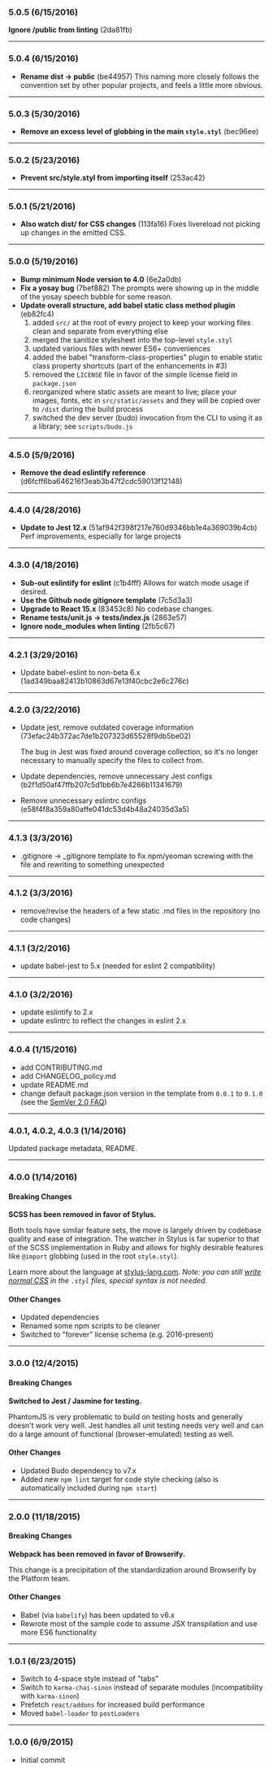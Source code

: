 ### 5.0.5 (6/15/2016)

__Ignore /public from linting__ (2da81fb)

---

### 5.0.4 (6/15/2016)

- __Rename dist -> public__ (be44957) This naming more closely follows the convention set by other
popular projects, and feels a little more obvious.

---

### 5.0.3 (5/30/2016)

- __Remove an excess level of globbing in the main `style.styl`__ (bec96ee)

---

### 5.0.2 (5/23/2016)

- __Prevent src/style.styl from importing itself__ (253ac42)

---

### 5.0.1 (5/21/2016)

- __Also watch dist/ for CSS changes__ (113fa16) Fixes livereload not picking up changes in the emitted CSS.

---

### 5.0.0 (5/19/2016)

- __Bump minimum Node version to 4.0__ (6e2a0db)
- __Fix a yosay bug__ (7bef882) The prompts were showing up in the middle of the yosay speech bubble for some reason.
- __Update overall structure, add babel static class method plugin__ (eb82fc4)
    1. added `src/` at the root of every project to keep your working files clean and separate from everything else
    2. merged the sanitize stylesheet into the top-level `style.styl`
    3. updated various files with newer ES6+ conveniences
    4. added the babel "transform-class-properties" plugin to enable static class property shortcuts
       (part of the enhancements in #3)
    5. removed the `LICENSE` file in favor of the simple license field in `package.json`
    6. reorganized where static assets are meant to live; place your images, fonts, etc in `src/static/assets`
       and they will be copied over to `/dist` during the build process
    7. switched the dev server (budo) invocation from the CLI to using it as a library; see `scripts/budo.js`

---

### 4.5.0 (5/9/2016)

- __Remove the dead eslintify reference__ (d6fcff6ba646216f3eab3b47f2cdc59013f12148)

---

### 4.4.0 (4/28/2016)

- __Update to Jest 12.x__ (51af942f398f217e760d9346bb1e4a369039b4cb) Perf improvements, especially for large projects

---

### 4.3.0 (4/18/2016)

- __Sub-out eslintify for eslint__ (c1b4fff) Allows for watch mode usage if desired.
- __Use the Github node gitignore template__ (7c5d3a3)
- __Upgrade to React 15.x__ (83453c8) No codebase changes.
- __Rename __tests__/unit.js -> __tests__/index.js__ (2863e57)
- __Ignore node_modules when linting__ (2fb5c67)

---

### 4.2.1 (3/29/2016)

- Update babel-eslint to non-beta 6.x (1ad349baa82413b10863d67e13f40cbc2e6c276c)

---

### 4.2.0 (3/22/2016)

- Update jest, remove outdated coverage information (73efac24b372ac7de1b207323d65528f9db5be02)

  The bug in Jest was fixed around coverage collection, so it's no longer necessary to manually specify the files to collect from.

- Update dependencies, remove unnecessary Jest configs (b2f1d50af47ffb207c5d1bb6b7e4266b11341679)

- Remove unnecessary eslintrc configs (e58f4f8a359a80affe041dc53d4b48a24035d3a5)

---

### 4.1.3 (3/3/2016)

- .gitignore -> _gitignore template to fix npm/yeoman screwing with the file and rewriting to something unexpected

---

### 4.1.2 (3/3/2016)

- remove/revise the headers of a few static .md files in the repository (no code changes)

---

### 4.1.1 (3/2/2016)

- update babel-jest to 5.x (needed for eslint 2 compatibility)

---

### 4.1.0 (3/2/2016)

- update eslintify to 2.x
- update eslintrc to reflect the changes in eslint 2.x

---

### 4.0.4 (1/15/2016)

- add CONTRIBUTING.md
- add CHANGELOG_policy.md
- update README.md
- change default package.json version in the template from `0.0.1` to `0.1.0` (see the [SemVer 2.0 FAQ](http://semver.org/))

---

### 4.0.1, 4.0.2, 4.0.3 (1/14/2016)

Updated package metadata, README.

---

### 4.0.0 (1/14/2016)
#### Breaking Changes

__SCSS has been removed in favor of Stylus.__

Both tools have similar feature sets, the move is largely driven by codebase quality and ease of integration. The watcher in Stylus is far superior to that of the SCSS implementation in Ruby and allows for highly desirable features like `@import` globbing (used in the root `style.styl`).

Learn more about the language at [stylus-lang.com](http://stylus-lang.com/). _Note: you can still [write normal CSS](http://stylus-lang.com/docs/css-style.html) in the `.styl` files, special syntax is not needed._

#### Other Changes

- Updated dependencies
- Renamed some npm scripts to be cleaner
- Switched to "forever" license schema (e.g. 2016-present)

---

### 3.0.0 (12/4/2015)
#### Breaking Changes

__Switched to Jest / Jasmine for testing.__

PhantomJS is very problematic to build on testing hosts and generally doesn't work very well. Jest handles all unit testing needs very well and can do a large amount of functional (browser-emulated) testing as well.

#### Other Changes

- Updated Budo dependency to v7.x
- Added new `npm lint` target for code style checking (also is automatically included during `npm start`)

---

### 2.0.0 (11/18/2015)
#### Breaking Changes

__Webpack has been removed in favor of Browserify.__

This change is a precipitation of the standardization around Browserify by the Platform team.

#### Other Changes

- Babel (via `babelify`) has been updated to v6.x
- Rewrote most of the sample code to assume JSX transpilation and use more ES6 functionality

---

### 1.0.1 (6/23/2015)

- Switch to 4-space style instead of "tabs"
- Switch to `karma-chai-sinon` instead of separate modules (incompatibility with `karma-sinon`)
- Prefetch `react/addons` for increased build performance
- Moved `babel-loader` to `postLoaders`

---

### 1.0.0 (6/9/2015)

- Initial commit

